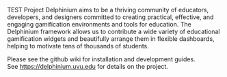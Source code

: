 TEST
Project Delphinium aims to be a thriving community of educators, developers, and designers committed to creating practical, effective, and engaging gamification environments and tools for education. The Delphinium framework allows us to contribute a wide variety of educational gamification widgets and beautifully arrange them in flexible dashboards, helping to motivate tens of thousands of students.


Please see the github wiki for installation and development guides.  
See https://delphinium.uvu.edu for details on the project.  
